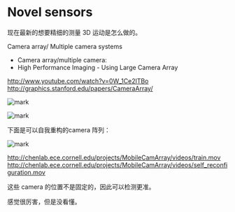 
# Novel sensors

现在最新的想要精细的测量 3D 运动是怎么做的。


Camera array/ Multiple camera systems

- Camera array/multiple camera:
- High Performance Imaging - Using Large Camera Array

http://www.youtube.com/watch?v=0W_1Ce2lTBo
http://graphics.stanford.edu/papers/CameraArray/


![mark](http://pacdb2bfr.bkt.clouddn.com/blog/image/180817/H94l2lc9ji.png?imageslim)

![mark](http://pacdb2bfr.bkt.clouddn.com/blog/image/180817/Ad9mL9Af4l.png?imageslim)


下面是可以自我重构的camera 阵列：

![mark](http://pacdb2bfr.bkt.clouddn.com/blog/image/180817/48eK8LG8Ll.png?imageslim)

http://chenlab.ece.cornell.edu/projects/MobileCamArray/videos/train.mov
http://chenlab.ece.cornell.edu/projects/MobileCamArray/videos/self_reconfiguration.mov

这些 camera 的位置不是固定的，因此可以检测更准。


感觉很厉害，但是没看懂。
